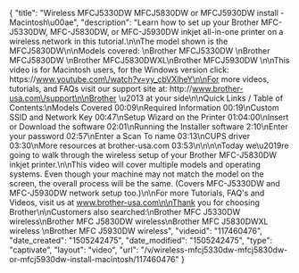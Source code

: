 {
    "title": "Wireless MFCJ5330DW MFCJ5830DW or MFCJ5930DW install - Macintosh\u00ae",
    "description": "Learn how to set up your Brother MFC-J5330DW, MFC-J5830DW, or MFC-J5930DW inkjet all-in-one printer on a wireless network in this tutorial.\n\nThe model shown is the MFCJ5830DW\n\nModels covered: \nBrother MFCJ5330DW \nBrother MFCJ5830DW \nBrother MFCJ5830DWXL\nBrother MFCJ5930DW \n\nThis video is for Macintosh users, for the Windows version click: https:\/\/www.youtube.com\/watch?v=yy_cbVXlheY\n\nFor more videos, tutorials, and FAQs visit our support site at: http:\/\/www.brother-usa.com\/support\n\nBrother \u2013 at your side\n\nQuick Links \/ Table of Contents:\nModels Covered 00:09\nRequired Information 00:19\nCustom SSID and Network Key 00:47\nSetup Wizard on the Printer 01:04:00\nInsert or Download the software 02:01\nRunning the Installer software 2:10\nEnter your password 02:57\nEnter a Scan To name 03:13\nCUPS driver 03:30\nMore resources at brother-usa.com 03:53\n\n\n\nToday we\u2019re going to walk through the wireless setup of your Brother MFC-J5830DW inkjet printer.\n\nThis video will cover multiple models and operating systems. Even though your machine may not match the model on the screen, the overall process will be the same. (Covers MFC-J5330DW and MFC-J5930DW network setup too.)\n\nFor more Tutorials, FAQ's and Videos, visit us at www.brother-usa.com\n\nThank you for choosing Brother\n\nCustomers also searched:\nBrother MFC J5330DW wireless\nBrother MFC J5830DW wireless\nBrother MFC J5830DWXL wireless \nBrother MFC J5930DW wireless",
    "videoid": "117460476",
    "date_created": "1505242475",
    "date_modified": "1505242475",
    "type": "captivate",
    "layout": "video",
    "url": "\/v\/wireless-mfcj5330dw-mfcj5830dw-or-mfcj5930dw-install-macintosh\/117460476"
}